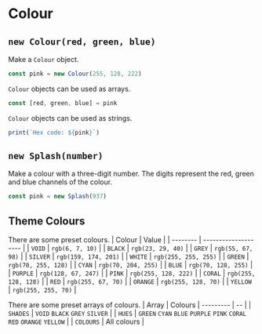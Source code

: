 # Colour

## `new Colour(red, green, blue)`
Make a `Colour` object.
```js
const pink = new Colour(255, 128, 222)
```

`Colour` objects can be used as arrays.
```js
const [red, green, blue] = pink
```

`Colour` objects can be used as strings.
```js
print(`Hex code: ${pink}`)
```

## `new Splash(number)`
Make a colour with a three-digit number. The digits represent the red, green and blue channels of the colour.
```js
const pink = new Splash(937)
```

## Theme Colours
There are some preset colours. 
| Colour   | Value                |
| -------- | -------------------- |
| `VOID`   | `rgb(6, 7, 10)`      |
| `BLACK`  | `rgb(23, 29, 40)`    |
| `GREY`   | `rgb(55, 67, 98)`    |
| `SILVER` | `rgb(159, 174, 201)` |
| `WHITE`  | `rgb(255, 255, 255)` |
| `GREEN`  | `rgb(70, 255, 128)`  |
| `CYAN`   | `rgb(70, 204, 255)`  |
| `BLUE`   | `rgb(70, 128, 255)`  |
| `PURPLE` | `rgb(128, 67, 247)`  |
| `PINK`   | `rgb(255, 128, 222)` |
| `CORAL`  | `rgb(255, 128, 128)` |
| `RED`    | `rgb(255, 67, 70)`   |
| `ORANGE` | `rgb(255, 128, 70)`  |
| `YELLOW` | `rgb(255, 255, 70)`  |

There are some preset arrays of colours.
| Array     | Colours
| --------- | -- |
| `SHADES`  | `VOID` `BLACK` `GREY` `SILVER` |
| `HUES`    | `GREEN` `CYAN` `BLUE` `PURPLE` `PINK` `CORAL` `RED` `ORANGE` `YELLOW`  |
| `COLOURS` | All colours |